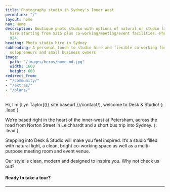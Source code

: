 ```yaml
---
title: Photography studio in Sydney's Inner West
permalink: "/"
layout: home
nav: Home
description: Boutique photo studio with options of natural or studio lighting. Studio
  hire starting from $215 plus co-working/meeting/event facilities. Phone (0438) 698
  924.
heading: Photo studio hire in Sydney
subheading: A personal touch to studio hire and flexible co-working for creatives,
  solopreneurs and small business owners
image:
  path: "/images/heros/home-md.jpg"
  width: 1600
  height: 600
redirect_from:
- "/community/"
- "/extras/"
- "/plans/"
---
```


Hi, I’m [Lyn Taylor]({{ site.baseurl }}/contact/), welcome to Desk & Studio!
{: .lead }

We’re based right in the heart of the inner-west at Petersham, across the road from Norton Street in Leichhardt and a 
short bus trip into Sydney.
{: .lead }

Stepping into Desk & Studio will make you feel inspired. It’s a studio filled with natural light, a clean, bright 
co-working space as well as a multi-purpose meeting room and event venue.

Our style is clean, modern and designed to inspire you. Why not check us out?

#### Ready to take a tour?

---
